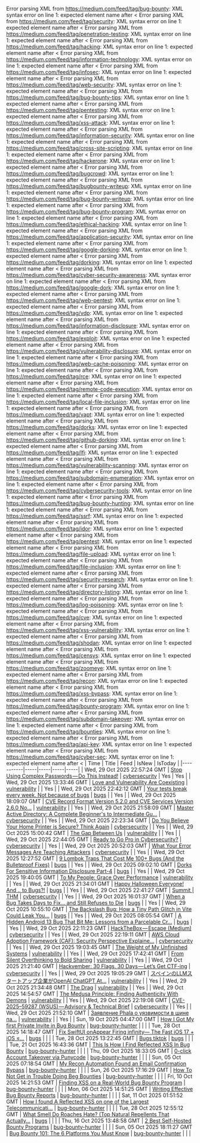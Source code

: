 Error parsing XML from https://medium.com/feed/tag/bug-bounty: XML syntax error on line 1: expected element name after <
Error parsing XML from https://medium.com/feed/tag/security: XML syntax error on line 1: expected element name after <
Error parsing XML from https://medium.com/feed/tag/penetration-testing: XML syntax error on line 1: expected element name after <
Error parsing XML from https://medium.com/feed/tag/hacking: XML syntax error on line 1: expected element name after <
Error parsing XML from https://medium.com/feed/tag/information-technology: XML syntax error on line 1: expected element name after <
Error parsing XML from https://medium.com/feed/tag/infosec: XML syntax error on line 1: expected element name after <
Error parsing XML from https://medium.com/feed/tag/web-security: XML syntax error on line 1: expected element name after <
Error parsing XML from https://medium.com/feed/tag/bug-bounty-tips: XML syntax error on line 1: expected element name after <
Error parsing XML from https://medium.com/feed/tag/pentesting: XML syntax error on line 1: expected element name after <
Error parsing XML from https://medium.com/feed/tag/xss-attack: XML syntax error on line 1: expected element name after <
Error parsing XML from https://medium.com/feed/tag/information-security: XML syntax error on line 1: expected element name after <
Error parsing XML from https://medium.com/feed/tag/cross-site-scripting: XML syntax error on line 1: expected element name after <
Error parsing XML from https://medium.com/feed/tag/hackerone: XML syntax error on line 1: expected element name after <
Error parsing XML from https://medium.com/feed/tag/bugcrowd: XML syntax error on line 1: expected element name after <
Error parsing XML from https://medium.com/feed/tag/bugbounty-writeup: XML syntax error on line 1: expected element name after <
Error parsing XML from https://medium.com/feed/tag/bug-bounty-writeup: XML syntax error on line 1: expected element name after <
Error parsing XML from https://medium.com/feed/tag/bug-bounty-program: XML syntax error on line 1: expected element name after <
Error parsing XML from https://medium.com/feed/tag/ethical-hacking: XML syntax error on line 1: expected element name after <
Error parsing XML from https://medium.com/feed/tag/application-security: XML syntax error on line 1: expected element name after <
Error parsing XML from https://medium.com/feed/tag/google-dorking: XML syntax error on line 1: expected element name after <
Error parsing XML from https://medium.com/feed/tag/dorking: XML syntax error on line 1: expected element name after <
Error parsing XML from https://medium.com/feed/tag/cyber-security-awareness: XML syntax error on line 1: expected element name after <
Error parsing XML from https://medium.com/feed/tag/google-dork: XML syntax error on line 1: expected element name after <
Error parsing XML from https://medium.com/feed/tag/web-pentest: XML syntax error on line 1: expected element name after <
Error parsing XML from https://medium.com/feed/tag/vdp: XML syntax error on line 1: expected element name after <
Error parsing XML from https://medium.com/feed/tag/information-disclosure: XML syntax error on line 1: expected element name after <
Error parsing XML from https://medium.com/feed/tag/exploit: XML syntax error on line 1: expected element name after <
Error parsing XML from https://medium.com/feed/tag/vulnerability-disclosure: XML syntax error on line 1: expected element name after <
Error parsing XML from https://medium.com/feed/tag/web-cache-poisoning: XML syntax error on line 1: expected element name after <
Error parsing XML from https://medium.com/feed/tag/rce: XML syntax error on line 1: expected element name after <
Error parsing XML from https://medium.com/feed/tag/remote-code-execution: XML syntax error on line 1: expected element name after <
Error parsing XML from https://medium.com/feed/tag/local-file-inclusion: XML syntax error on line 1: expected element name after <
Error parsing XML from https://medium.com/feed/tag/vapt: XML syntax error on line 1: expected element name after <
Error parsing XML from https://medium.com/feed/tag/dorks: XML syntax error on line 1: expected element name after <
Error parsing XML from https://medium.com/feed/tag/github-dorking: XML syntax error on line 1: expected element name after <
Error parsing XML from https://medium.com/feed/tag/lfi: XML syntax error on line 1: expected element name after <
Error parsing XML from https://medium.com/feed/tag/vulnerability-scanning: XML syntax error on line 1: expected element name after <
Error parsing XML from https://medium.com/feed/tag/subdomain-enumeration: XML syntax error on line 1: expected element name after <
Error parsing XML from https://medium.com/feed/tag/cybersecurity-tools: XML syntax error on line 1: expected element name after <
Error parsing XML from https://medium.com/feed/tag/bug-bounty-hunting: XML syntax error on line 1: expected element name after <
Error parsing XML from https://medium.com/feed/tag/ssrf: XML syntax error on line 1: expected element name after <
Error parsing XML from https://medium.com/feed/tag/idor: XML syntax error on line 1: expected element name after <
Error parsing XML from https://medium.com/feed/tag/pentest: XML syntax error on line 1: expected element name after <
Error parsing XML from https://medium.com/feed/tag/file-upload: XML syntax error on line 1: expected element name after <
Error parsing XML from https://medium.com/feed/tag/file-inclusion: XML syntax error on line 1: expected element name after <
Error parsing XML from https://medium.com/feed/tag/security-research: XML syntax error on line 1: expected element name after <
Error parsing XML from https://medium.com/feed/tag/directory-listing: XML syntax error on line 1: expected element name after <
Error parsing XML from https://medium.com/feed/tag/log-poisoning: XML syntax error on line 1: expected element name after <
Error parsing XML from https://medium.com/feed/tag/cve: XML syntax error on line 1: expected element name after <
Error parsing XML from https://medium.com/feed/tag/xss-vulnerability: XML syntax error on line 1: expected element name after <
Error parsing XML from https://medium.com/feed/tag/shodan: XML syntax error on line 1: expected element name after <
Error parsing XML from https://medium.com/feed/tag/censys: XML syntax error on line 1: expected element name after <
Error parsing XML from https://medium.com/feed/tag/zoomeye: XML syntax error on line 1: expected element name after <
Error parsing XML from https://medium.com/feed/tag/recon: XML syntax error on line 1: expected element name after <
Error parsing XML from https://medium.com/feed/tag/xss-bypass: XML syntax error on line 1: expected element name after <
Error parsing XML from https://medium.com/feed/tag/bounty-program: XML syntax error on line 1: expected element name after <
Error parsing XML from https://medium.com/feed/tag/subdomain-takeover: XML syntax error on line 1: expected element name after <
Error parsing XML from https://medium.com/feed/tag/bounties: XML syntax error on line 1: expected element name after <
Error parsing XML from https://medium.com/feed/tag/api-key: XML syntax error on line 1: expected element name after <
Error parsing XML from https://medium.com/feed/tag/cyber-sec: XML syntax error on line 1: expected element name after <
| Time | Title | Feed | IsNew | IsToday |
|-----------|-----|-----|-----|-----|
| Wed, 29 Oct 2025 22:57:24 GMT | [Stop Using Complex Passwords — Do This Instead!](https://freedium.cfd/https://medium.com/p/d0d685fa7a9a) | [cybersecurity](https://medium.com/feed/tag/cybersecurity) | Yes | Yes |
| Wed, 29 Oct 2025 13:33:46 GMT | [Love and Vulnerability Are Coexisting](https://freedium.cfd/https://medium.com/p/965354f1df32) | [vulnerability](https://medium.com/feed/tag/vulnerability) |  | Yes |
| Wed, 29 Oct 2025 22:42:12 GMT | [Your tests break every week. Not because of bugs](https://freedium.cfd/https://medium.com/p/b34b6658447d) | [bugs](https://medium.com/feed/tag/bugs) |  | Yes |
| Wed, 29 Oct 2025 18:09:07 GMT | [CVE Record Format Version 5.2.0 and CVE Services Version 2.6.0 No...](https://freedium.cfd/https://medium.com/p/ea756eee3659) | [vulnerability](https://medium.com/feed/tag/vulnerability) |  | Yes |
| Wed, 29 Oct 2025 21:58:09 GMT | [Master Active Directory: A Complete Beginner's to Intermediate Gu...](https://freedium.cfd/https://medium.com/p/2f5faf9a4fa5) | [cybersecurity](https://medium.com/feed/tag/cybersecurity) |  | Yes |
| Wed, 29 Oct 2025 22:23:34 GMT | [Do You Believe Your Home Printer is Secure? Think Again](https://freedium.cfd/https://medium.com/p/9684de71734a) | [cybersecurity](https://medium.com/feed/tag/cybersecurity) |  | Yes |
| Wed, 29 Oct 2025 15:00:42 GMT | [The Gap Between Us](https://freedium.cfd/https://medium.com/p/f7ab5d5ddd68) | [vulnerability](https://medium.com/feed/tag/vulnerability) |  | Yes |
| Wed, 29 Oct 2025 22:44:05 GMT | [Ready to Go Pro in Cybersecurity?](https://freedium.cfd/https://medium.com/p/00e2def578f1) | [cybersecurity](https://medium.com/feed/tag/cybersecurity) |  | Yes |
| Wed, 29 Oct 2025 20:52:03 GMT | [What Your Error Messages Are Teaching Attackers](https://freedium.cfd/https://medium.com/p/a7edfd93911c) | [cybersecurity](https://medium.com/feed/tag/cybersecurity) |  | Yes |
| Wed, 29 Oct 2025 12:27:52 GMT | [9 Lombok Traps That Cost Me 100+ Bugs (And the Bulletproof Fixes)](https://freedium.cfd/https://medium.com/p/8defd05dd2a5) | [bugs](https://medium.com/feed/tag/bugs) |  | Yes |
| Wed, 29 Oct 2025 09:02:10 GMT | [Dorks For Sensitive Information Disclosure Part-4](https://freedium.cfd/https://medium.com/p/5bc360ce551e) | [bugs](https://medium.com/feed/tag/bugs) |  | Yes |
| Wed, 29 Oct 2025 19:40:05 GMT | [To My People: Grace Over Performance](https://freedium.cfd/https://medium.com/p/5aeadd188e29) | [vulnerability](https://medium.com/feed/tag/vulnerability) |  | Yes |
| Wed, 29 Oct 2025 21:34:01 GMT | [Happy Halloween Everyone! And .. to Bugs?!](https://freedium.cfd/https://medium.com/p/f6577ec8c060) | [bugs](https://medium.com/feed/tag/bugs) |  | Yes |
| Wed, 29 Oct 2025 22:41:27 GMT | [Summit \| THM](https://freedium.cfd/https://medium.com/p/d870c1ecd53b) | [cybersecurity](https://medium.com/feed/tag/cybersecurity) |  | Yes |
| Wed, 29 Oct 2025 16:01:37 GMT | [ When a Bug Takes Days to Fix… and Still Refuses to Die](https://freedium.cfd/https://medium.com/p/356993327143) | [bugs](https://medium.com/feed/tag/bugs) |  | Yes |
| Wed, 29 Oct 2025 10:55:10 GMT | [ The Backslash Bug: How a Tiny Path Glitch in Vite Could Leak You...](https://freedium.cfd/https://medium.com/p/9641de420f5e) | [bugs](https://medium.com/feed/tag/bugs) |  | Yes |
| Wed, 29 Oct 2025 08:05:54 GMT | [A Hidden Android 13 Bug That Bit Me: Lessons from a Parcelable Cr...](https://freedium.cfd/https://medium.com/p/df31ba1eeb92) | [bugs](https://medium.com/feed/tag/bugs) |  | Yes |
| Wed, 29 Oct 2025 22:11:23 GMT | [HackTheBox — Escape (Medium)](https://freedium.cfd/https://medium.com/p/306404e55e62) | [cybersecurity](https://medium.com/feed/tag/cybersecurity) |  | Yes |
| Wed, 29 Oct 2025 22:19:11 GMT | [AWS Cloud Adoption Framework (CAF): Security Perspective Explaine...](https://freedium.cfd/https://medium.com/p/3af8204db683) | [cybersecurity](https://medium.com/feed/tag/cybersecurity) |  | Yes |
| Wed, 29 Oct 2025 19:03:45 GMT | [The Weight of My Unfinished Systems](https://freedium.cfd/https://medium.com/p/e6876693c62d) | [vulnerability](https://medium.com/feed/tag/vulnerability) |  | Yes |
| Wed, 29 Oct 2025 17:42:41 GMT | [From Silent Overthinking to Bold Sharing](https://freedium.cfd/https://medium.com/p/7e1c7c75e415) | [vulnerability](https://medium.com/feed/tag/vulnerability) |  | Yes |
| Wed, 29 Oct 2025 21:21:40 GMT | [Hackvember: 30 Flags, 30 Days — Let’s Get CTF-ing](https://freedium.cfd/https://medium.com/p/272a4638ddfe) | [cybersecurity](https://medium.com/feed/tag/cybersecurity) |  | Yes |
| Wed, 29 Oct 2025 19:05:29 GMT | [スペインのLLMスタートアップ企業がOpenAI ChatGPT At...](https://freedium.cfd/https://medium.com/p/b9deb4170e50) | [vulnerability](https://medium.com/feed/tag/vulnerability) |  | Yes |
| Wed, 29 Oct 2025 21:34:48 GMT | [The Drag](https://freedium.cfd/https://medium.com/p/3b734bb19764) | [vulnerability](https://medium.com/feed/tag/vulnerability) |  | Yes |
| Wed, 29 Oct 2025 14:54:57 GMT | [The Medusa Principle: Finding Authenticity With Demons](https://freedium.cfd/https://medium.com/p/3e735d901e9a) | [vulnerability](https://medium.com/feed/tag/vulnerability) |  | Yes |
| Wed, 29 Oct 2025 22:19:08 GMT | [CVE-2025–59287 (WSUS) — Advisory & Technical Brief](https://freedium.cfd/https://medium.com/p/1990862aae1a) | [cybersecurity](https://medium.com/feed/tag/cybersecurity) |  | Yes |
| Wed, 29 Oct 2025 21:52:10 GMT | [Заявление Phala о уязвимости в шине па...](https://freedium.cfd/https://medium.com/p/ec8fd33aa94c) | [vulnerability](https://medium.com/feed/tag/vulnerability) |  | Yes |
| Sun, 19 Oct 2025 04:47:00 GMT | [How I Got My first Private Invite in Bug Bounty](https://freedium.cfd/https://medium.com/p/f51ea01e03a7) | [bug-bounty-hunter](https://medium.com/feed/tag/bug-bounty-hunter) |  |  |
| Tue, 28 Oct 2025 14:18:47 GMT | [Fix SwiftUI onAppear Firing infinity— The Fast iOS 17 + iOS ≤...](https://freedium.cfd/https://medium.com/p/4e0758223333) | [bugs](https://medium.com/feed/tag/bugs) |  |  |
| Tue, 28 Oct 2025 13:22:45 GMT | [Bugs tiktok](https://freedium.cfd/https://medium.com/p/78259fa7b51c) | [bugs](https://medium.com/feed/tag/bugs) |  |  |
| Tue, 21 Oct 2025 16:43:36 GMT | [This Is How I Find Reflected XSS In Bug Bounty](https://freedium.cfd/https://medium.com/p/7b42059a5d04) | [bug-bounty-hunter](https://medium.com/feed/tag/bug-bounty-hunter) |  |  |
| Thu, 09 Oct 2025 18:33:05 GMT | [0-click Account Takeover via Punycode](https://freedium.cfd/https://medium.com/p/39b9a5cfbfb1) | [bug-bounty-hunter](https://medium.com/feed/tag/bug-bounty-hunter) |  |  |
| Sun, 05 Oct 2025 07:18:54 GMT | [My Recon Automation Found an Email Confirmation Bypass](https://freedium.cfd/https://medium.com/p/c3c7c337f8a9) | [bug-bounty-hunter](https://medium.com/feed/tag/bug-bounty-hunter) |  |  |
| Sun, 26 Oct 2025 17:16:29 GMT | [How To Not Get in Trouble Doing Beg Bounties](https://freedium.cfd/https://medium.com/p/bee02cbef619) | [bug-bounty-hunter](https://medium.com/feed/tag/bug-bounty-hunter) |  |  |
| Fri, 10 Oct 2025 14:21:53 GMT | [Finding XSS on a Real-World Bug Bounty Program](https://freedium.cfd/https://medium.com/p/d718335bcb30) | [bug-bounty-hunter](https://medium.com/feed/tag/bug-bounty-hunter) |  |  |
| Mon, 06 Oct 2025 14:51:25 GMT | [Writing Effective Bug Bounty Reports](https://freedium.cfd/https://medium.com/p/9e71f6b8706c) | [bug-bounty-hunter](https://medium.com/feed/tag/bug-bounty-hunter) |  |  |
| Sat, 11 Oct 2025 01:51:52 GMT | [How I found A Reflected XSS on one of the Largest Telecommunicati...](https://freedium.cfd/https://medium.com/p/755bc1c465d3) | [bug-bounty-hunter](https://medium.com/feed/tag/bug-bounty-hunter) |  |  |
| Tue, 28 Oct 2025 12:55:12 GMT | [What Smell Do Roaches Hate? (Top Natural Repellents That Actually...](https://freedium.cfd/https://medium.com/p/ebceaaf0cd8f) | [bugs](https://medium.com/feed/tag/bugs) |  |  |
| Thu, 16 Oct 2025 13:48:58 GMT | [2 Best Self-Hosted Bounty Programs](https://freedium.cfd/https://medium.com/p/8769ba40b85a) | [bug-bounty-hunter](https://medium.com/feed/tag/bug-bounty-hunter) |  |  |
| Sun, 05 Oct 2025 18:11:27 GMT | [Bug Bounty 101: The 6 Platforms You Must Know](https://freedium.cfd/https://medium.com/p/d401b8485009) | [bug-bounty-hunter](https://medium.com/feed/tag/bug-bounty-hunter) |  |  |
